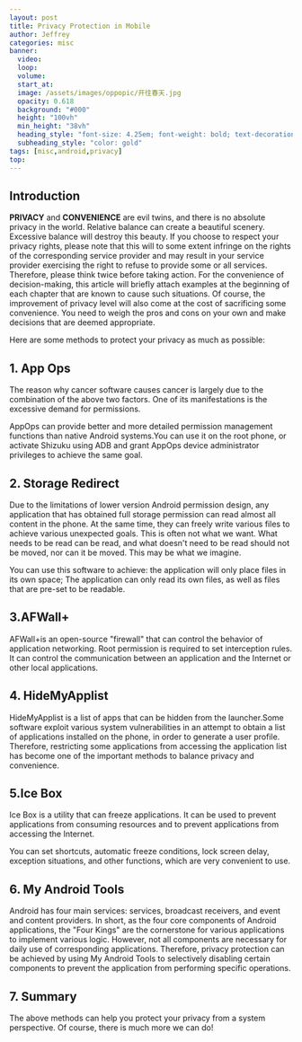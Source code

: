 ```yaml
---
layout: post
title: Privacy Protection in Mobile
author: Jeffrey
categories: misc
banner:
  video:
  loop: 
  volume: 
  start_at: 
  image: /assets/images/oppopic/开往春天.jpg
  opacity: 0.618
  background: "#000"
  height: "100vh"
  min_height: "38vh"
  heading_style: "font-size: 4.25em; font-weight: bold; text-decoration: underline"
  subheading_style: "color: gold"
tags: [misc,android,privacy]
top:
---
```



## Introduction
**PRIVACY** and **CONVENIENCE** are evil twins, and there is no absolute privacy in the world. Relative balance can create a beautiful scenery. Excessive balance will destroy this beauty. If you choose to respect your privacy rights, please note that this will to some extent infringe on the rights of the corresponding service provider and may result in your service provider exercising the right to refuse to provide some or all services. Therefore, please think twice before taking action. For the convenience of decision-making, this article will briefly attach examples at the beginning of each chapter that are known to cause such situations. Of course, the improvement of privacy level will also come at the cost of sacrificing some convenience. You need to weigh the pros and cons on your own and make decisions that are deemed appropriate.

Here are some methods to protect your privacy as much as possible:

## 1. App Ops 

The reason why cancer software causes cancer is largely due to the combination of the above two factors. One of its manifestations is the excessive demand for permissions.

AppOps can provide better and more detailed permission management functions than native Android systems.You can use it on the root phone, or activate Shizuku using ADB and grant AppOps device administrator privileges to achieve the same goal.

## 2. Storage Redirect

Due to the limitations of lower version Android permission design, any application that has obtained full storage permission can read almost all content in the phone. At the same time, they can freely write various files to achieve various unexpected goals. This is often not what we want. What needs to be read can be read, and what doesn't need to be read should not be moved, nor can it be moved. This may be what we imagine.


You can use this software to achieve: the application will only place files in its own space; The application can only read its own files, as well as files that are pre-set to be readable.

## 3.AFWall+ 
AFWall+is an open-source "firewall" that can control the behavior of application networking. Root permission is required to set interception rules. It can control the communication between an application and the Internet or other local applications.




## 4. HideMyApplist 

HideMyApplist is a list of apps that can be hidden from the launcher.Some software exploit various system vulnerabilities in an attempt to obtain a list of applications installed on the phone, in order to generate a user profile. Therefore, restricting some applications from accessing the application list has become one of the important methods to balance privacy and convenience.


## 5.Ice Box

Ice Box is a utility that can freeze applications. It can be used to prevent applications from consuming resources and to prevent applications from accessing the Internet.

You can set shortcuts, automatic freeze conditions, lock screen delay, exception situations, and other functions, which are very convenient to use.




## 6. My Android Tools


Android has four main services: services, broadcast receivers, and event and content providers. In short, as the four core components of Android applications, the "Four Kings" are the cornerstone for various applications to implement various logic. However, not all components are necessary for daily use of corresponding applications. Therefore, privacy protection can be achieved by using My Android Tools to selectively disabling certain components to prevent the application from performing specific operations.


## 7. Summary

The above methods can help you protect your privacy from a system perspective. Of course, there is much more we can do!